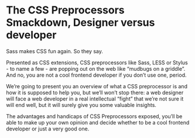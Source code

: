 The CSS Preprocessors Smackdown, Designer versus developer
=====

Sass makes CSS fun again. So they say. 

Presented as CSS extensions, CSS preprocessors like Sass, LESS or Stylus - to name a few - are popping out on the web like “mudbugs on a griddle”. And no, you are not a cool frontend developer if you don’t use one, period.

We’re going to present you an overview of what a CSS preprocessor is and how it is supposed to help you, but we’ll won’t stop there: a web designer will face a web developer in a real intellectual “fight” that we’re not sure it will end well, but it will surely give you some valuable insights.

The advantages and handicaps of CSS Preprocessors exposed, you’ll be able to make up your own opinion and decide whether to be a cool frontend developer or just a very good one.

